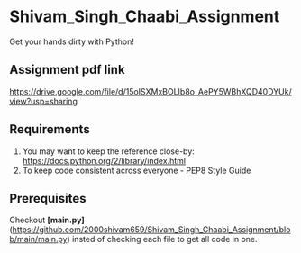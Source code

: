 # Shivam_Singh_Chaabi_Assignment
Get your hands dirty with Python!

## Assignment pdf link
https://drive.google.com/file/d/15oISXMxBOLIb8o_AePY5WBhXQD40DYUk/view?usp=sharing

## Requirements
1. You may want to keep the reference close-by: https://docs.python.org/2/library/index.html
2. To keep code consistent across everyone - PEP8 Style Guide

## Prerequisites
Checkout **[main.py]**(https://github.com/2000shivam659/Shivam_Singh_Chaabi_Assignment/blob/main/main.py) insted of checking each file to get all code in one.
